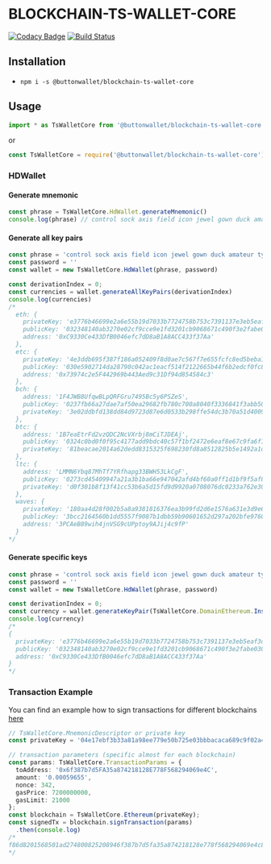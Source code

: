 # BLOCKCHAIN-TS-WALLET-CORE
[![Codacy Badge](https://api.codacy.com/project/badge/Grade/6fcfc61217ed4494a87ac1835c2edac2)](https://app.codacy.com/gh/button-tech/blockchain-ts-wallet-core?utm_source=github.com&utm_medium=referral&utm_content=button-tech/blockchain-ts-wallet-core&utm_campaign=Badge_Grade_Dashboard)
[![Build Status](https://travis-ci.org/button-tech/blockchain-ts-wallet-core.svg?branch=master)](https://travis-ci.org/button-tech/blockchain-ts-wallet-core)

## Installation
* `npm i -s @buttonwallet/blockchain-ts-wallet-core`  

## Usage
```typescript
import * as TsWalletCore from '@buttonwallet/blockchain-ts-wallet-core'  
```
or
```javascript
const TsWalletCore = require('@buttonwallet/blockchain-ts-wallet-core');
```

### HDWallet

#### Generate mnemonic
```typescript
const phrase = TsWalletCore.HdWallet.generateMnemonic()
console.log(phrase) // control sock axis field icon jewel gown duck amateur type step save
``` 

#### Generate all key pairs
```typescript
const phrase = 'control sock axis field icon jewel gown duck amateur type step save'
const password = ''
const wallet = new TsWalletCore.HdWallet(phrase, password)

const derivationIndex = 0;
const currencies = wallet.generateAllKeyPairs(derivationIndex)
console.log(currencies)
/*
  eth: {
    privateKey: 'e3776b46699e2a6e55b19d7033b7724758b753c7391137e3eb5eaf3daed1db54',
    publicKey: '032348140ab3270e02cf9cce9e1fd3201cb9068671c490f3e2fabe0308a8afd284',
    address: '0xC9330Ce433DfB0046efc7dD8aB1A8ACC433f37Aa'
  },
  etc: {
    privateKey: '4e3ddb695f387f186a052409f8d0ae7c567f7e655fcfc8ed5beba155ef540f6e',
    publicKey: '030e5902714da28790c042ac1eacf514f2122665b44f6b2edcf0fc8114563821b4',
    address: '0x73974c2e5F442969b443Aed9c31Df94d854584c3'
  },
  bch: {
    address: '1F4JWB8UfqwBLpQRFGru7495Bc5y6PSZeS',
    publicKey: '0237fb66a27dae7af50ea29682fb780c700a8040f3336841f3abb5049afe49e26a',
    privateKey: '3e02ddbfd138dd84d9723d87e6d0533b298ffe54dc3b70a51d4009fb328f6b5a'
  },
  btc: {
    address: '1B7eaEtrFd2vzQDC2NcVXrbj8mCiTJDEAj',
    publicKey: '0324c0bd0f0f95c4177add9bdc40c57f1bf2472e6eaf8e67c9fa6f16f55516aed6',
    privateKey: '81beacae2014a62dedd8315325f698230fd8a8512825b5e1492a1dd4dcf05615'
  },
  ltc: {
    address: 'LMMN6Ybq87MhTf7YRfhapg33BWH53LkCgF',
    publicKey: '0273cd45409947a21a3b1ba66e947042afd4bf60a0ff1d1bf9f5af8e5ccae70a41',
    privateKey: 'd0f301b8f13f41cc53b6a5d15fd9d9920a0708076dc0233a762e306de0b0ee52'
  },
  waves: {
    privateKey: '180aa4d28f002b5a8a9381816376ea3b99fd2d6e1576a631e3d9e6ae2dac086b',
    publicKey: '3bcc2164560b1dd5557f9087b1dbb59b90601652d297a202bfe97601410dc219',
    address: '3PCAeB89wih4jnVSG9cUPptoy9AJij4c9fP'
  }
*/
```

#### Generate specific keys
```typescript
const phrase = 'control sock axis field icon jewel gown duck amateur type step save'
const password = ''
const wallet = new TsWalletCore.HdWallet(phrase, password)

const derivationIndex = 0;
const currency = wallet.generateKeyPair(TsWalletCore.DomainEthereum.Instance(), derivationIndex);
console.log(currency)
/*
{
  privateKey: 'e3776b46699e2a6e55b19d7033b7724758b753c7391137e3eb5eaf3daed1db54',
  publicKey: '032348140ab3270e02cf9cce9e1fd3201cb9068671c490f3e2fabe0308a8afd284',
  address: '0xC9330Ce433DfB0046efc7dD8aB1A8ACC433f37Aa'
}
*/
```

### Transaction Example

You can find an example how to sign transactions for different blockchains [here](https://github.com/button-tech/blockchain-ts-wallet-core/blob/master/test/transactions.test.ts)

```typescript
// TsWalletCore.MnemonicDescriptor or private key
const privateKey = '04e17ebf3b33a81a98ee779e50b725e03bbbacaca689c9f02a465800dd955e7c';

// transaction parameters (specific almost for each blockchain)
const params: TsWalletCore.TransactionParams = {
  toAddress: '0x6f387b7d5FA35a874218128E778F568294069e4C',
  amount: '0.00059655',
  nonce: 342,
  gasPrice: 7200000000,
  gasLimit: 21000
};
const blockchain = TsWalletCore.Ethereum(privateKey);
const signedTx = blockchain.signTransaction(params)
  .then(console.log)
/*
f86d8201568501ad274800825208946f387b7d5fa35a874218128e778f568294069e4c87021e8f1ed73c008025a0af698edeaae7cfb5a7c6b5091f000baaaa741a9cd7cf60e53dccc21a1dcec22fa03ad3edf9cfc535c21e4d4ddebccad05ea07d3d09bba1be9fdffc40ce2adef040
*/
```



